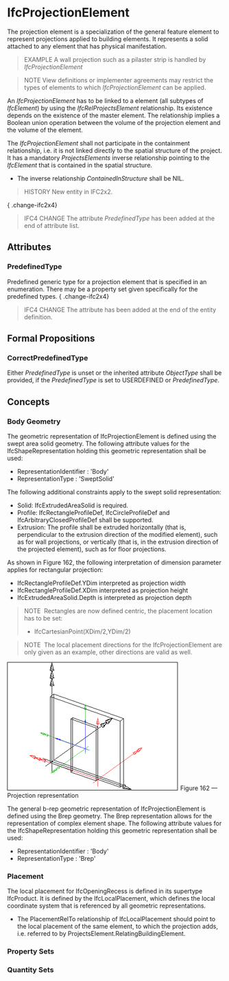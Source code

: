 # IfcProjectionElement

The projection element is a specialization of the general feature element to represent projections applied to building elements. It represents a solid attached to any element that has physical manifestation.

> EXAMPLE  A wall projection such as a pilaster strip is handled by _IfcProjectionElement_

> NOTE  View definitions or implementer agreements may restrict the types of elements to which _IfcProjectionElement_ can be applied.

An _IfcProjectionElement_ has to be linked to a element (all subtypes of _IfcElement_) by using the _IfcRelProjectsElement_ relationship. Its existence depends on the existence of the master element. The relationship implies a Boolean union operation between the volume of the projection element and the volume of the element.

The _IfcProjectionElement_ shall not participate in the containment relationship, i.e. it is not linked directly to the spatial structure of the project. It has a mandatory _ProjectsElements_ inverse relationship pointing to the _IfcElement_ that is contained in the spatial structure.

* The inverse relationship _ContainedInStructure_ shall be NIL.

> HISTORY  New entity in IFC2x2.

{ .change-ifc2x4}
> IFC4 CHANGE  The attribute _PredefinedType_ has been added at the end of attribute list.

## Attributes

### PredefinedType
Predefined generic type for a projection element that is specified in an enumeration. There may be a property set given specifically for the predefined types.
{ .change-ifc2x4}
> IFC4 CHANGE The attribute has been added at the end of the entity definition.

## Formal Propositions

### CorrectPredefinedType
Either _PredefinedType_ is unset or the inherited attribute _ObjectType_ shall be provided, if the _PredefinedType_ is set to USERDEFINED or _PredefinedType_.

## Concepts

### Body Geometry

The geometric representation of IfcProjectionElement is
defined using the swept area solid geometry. The following
attribute values for the IfcShapeRepresentation holding this
geometric representation shall be used:


* RepresentationIdentifier : 'Body'
* RepresentationType : 'SweptSolid'


The following additional constraints apply to the swept solid
representation:


* Solid: IfcExtrudedAreaSolid is required.
* Profile: IfcRectangleProfileDef,
IfcCircleProfileDef and IfcArbitraryClosedProfileDef
shall be supported.
* Extrusion: The profile shall be extruded horizontally
(that is, perpendicular to the extrusion direction of the modified
element), such as for wall projections, or vertically (that is, in the
extrusion direction of the projected element), such as for floor
projections.


As shown in Figure 162, the following interpretation of dimension parameter applies for
rectangular projection:


* IfcRectangleProfileDef.YDim interpreted as projection
width
* IfcRectangleProfileDef.XDim interpreted as projection
height
* IfcExtrudedAreaSolid.Depth is interpreted as projection
depth



> NOTE  Rectangles are now defined centric, the placement location has to be set:
> * IfcCartesianPoint(XDim/2,YDim/2)
>



> NOTE  The local placement directions for the IfcProjectionElement are only given as an example, other directions are valid as well.


![projection](../../../../figures/ifcprojectionelement-layout1.png)
Figure 162 — Projection representation


The general b-rep geometric representation of
IfcProjectionElement is defined using the Brep geometry. The
Brep representation allows for the representation of complex
element shape. The following attribute values for the
IfcShapeRepresentation holding this geometric representation
shall be used:


* RepresentationIdentifier : 'Body'
* RepresentationType : 'Brep'



### Placement

The local placement for IfcOpeningRecess is defined in
its supertype IfcProduct. It is defined by the
IfcLocalPlacement, which defines the local coordinate system
that is referenced by all geometric representations.


* The PlacementRelTo relationship of
IfcLocalPlacement should point to the local placement of the
same element, to which the projection adds, i.e. referred to by
ProjectsElement.RelatingBuildingElement.



### Property Sets


### Quantity Sets


